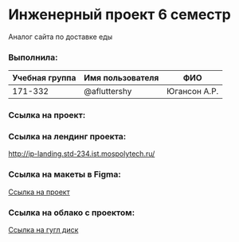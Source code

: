 # Инженерный проект 6 семестр
Аналог сайта по доставке еды

### Выполнила:
| Учебная группа | Имя пользователя | ФИО |
|----------------|---------------------|----------------------|
| 171-332     | @afluttershy | Югансон А.Р. |

### Ссылка на проект:

### Ссылка на лендинг проекта:
http://ip-landing.std-234.ist.mospolytech.ru/

### Ссылка на макеты в Figma:
 [Ссылка на проект](https://www.figma.com/file/FCTt2DhCmd5jiJxsBktY1K/171-332-%D0%AE%D0%B3%D0%B0%D0%BD%D1%81%D0%BE%D0%BD-%D0%90%D0%BD%D0%BD%D0%B0-%D0%98%D0%9F-%D0%90%D0%BD%D0%B0%D0%BB%D0%BE%D0%B3-%D1%81%D0%B0%D0%B9%D1%82%D0%B0-%D0%BF%D0%BE-%D0%B4%D0%BE%D1%81%D1%82%D0%B0%D0%B2%D0%BA%D0%B5-%D0%B5%D0%B4%D1%8B?node-id=1%3A4)

### Ссылка на облако с проектом:
[Ссылка на гугл диск](https://drive.google.com/drive/folders/1B1gkhIqgnCQzoqkhZBN3r2p6BPrC_Xa_?usp=sharing)

